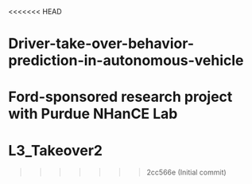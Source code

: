<<<<<<< HEAD
# Driver-take-over-behavior-prediction-in-autonomous-vehicle
Ford-sponsored research project with Purdue NHanCE Lab
=======
# L3_Takeover2
 
>>>>>>> 2cc566e (Initial commit)

